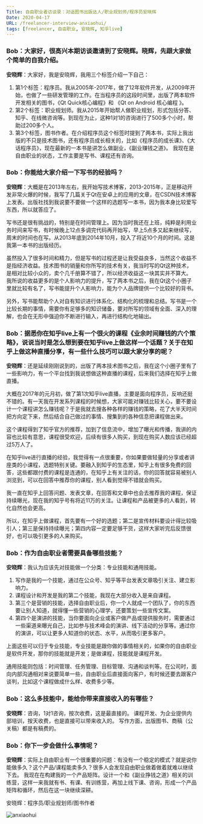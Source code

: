 ```yaml
---
Title: 自由职业者访谈录：对话图书出版达人/职业规划师/程序员安晓辉
Date: 2020-04-17
URL: /freelancer-interview-anxiaohui/
tags: [freelancer, 自由职业, 安晓辉, 知乎live]
---
```


### Bob：大家好，很高兴本期访谈邀请到了安晓辉。晓辉，先跟大家做个简单的自我介绍。

**安晓辉**：大家好，我是安晓辉，我用三个标签介绍一下自己：

1. 第1个标签：程序员。我从2005年-2017年，做了12年软件开发，从2009年开始，也做了一些研发管理的工作。在当程序员的这段时间里，出版了两本软件开发相关的图书，《Qt Quick核心编程》和 《Qt on Android 核心编程 》。
2. 第2个标签：职业规划师。我从2015年开始帮人做职业规划，形式包括分答、知乎、在线微咨询等。到现在为止，这种1对1的咨询进行了500多个小时，帮助过200多个人。
3. 第3个标签，图书作者。在介绍程序员这个标签时提到了两本书，实际上我出版的不只是技术图书，还有程序员成长相关的，比如《程序员的成长课》、《大话程序员》，现在最新的一本书是讲怎么做副业，《副业赚钱之道》。
我现在是自由职业的状态，工作主要是写书、课程还有咨询。

### Bob：你能给大家介绍一下写书的经验吗？

**安晓辉**：大概是在2013年左右，我开始写技术博客，2013-2015年，正是移动开发非常火爆的时候，我写了几篇关于Qt在安卓上的应用的文章，在CSDN技术博客上发表。出版社找到我说要不要做一个这样的选题写一本书，因为我本身比较爱写东西，所以就答应了。

写书还是很有挑战的，特别是在时间管理上。因为当时我还在上班，纯粹是利用业务时间来写书，有时候晚上12点多调完代码再开始写，早上5点多又起来继续写，周末的时间也在写。从2013年底到2014年10月，投入了将近10个月的时间。这是我第一本书的出版经历。

虽然投入了很多时间和精力，但是写书的过程还是让我受益良多，当然这个收益不是指经济收益。技术图书的销量和你所写的技术有关，我当时写的Qt这种技术，是相对比较小众的，卖个几千册算不错了，所以经济收益这一块其实并不算大。
我所说的收益更多的是个人影响力的提升，写了两本书之后，我在Qt这个小圈子里就比较有名了，写书能提升个人影响力，能为个人品牌提供一个比较好的背书。

另外，写书能帮助个人对自有知识进行体系化、结构化的梳理和总结。写书是一个比较长期的事情，需要你有足够多的知识储备，要对所写的领域有全面、深入的理解，也会在无形中强迫你不断进行输入，再进行结构化地输出。

### Bob：据悉你在知乎live上有一个很火的课程《业余时间赚钱的六个策略》，说说当时是怎么想到要在知乎live上做这样一个话题？关于在知乎上做这种直播分享，有一些什么技巧可以跟大家分享的呢？

**安晓辉**：还是延续刚刚说到的，出版了两本技术图书之后，我在这个小圈子里有了一些影响力，有一个平台找到我说想做这种直播的课程，后来我们选择在知乎上做直播。

大概在2017年的元月初，做了第1次知乎live直播，主要是面向程序员，反响还挺不错的。有一天我在开发系列课程的时候想，大家可能对赚钱比较关心，要不要设计一个课程讲怎么赚钱呢？于是我就去搜各种各样的赚钱的策略，花了大半天时间把方向定下来，然后结合自己做过的事情、搜集到的各种信息把课程做出来。

这个课程得到了知乎官方的推荐，加到了信息流中，增加了曝光和传播，我讲的内容也比较有意思，课程很受欢迎，后续有很多人购买，到现在购买人数应该已经超过5万人了。

在知乎live进行直播的经验，我觉得有一点很重要，你如果要做轻量的分享或者讲座类的小课程，选题特别关键。要融入到知乎的生态里，知乎上有很多免费的回答，这些都跟付费的课程是连通的，在知乎上有关注的话，你的回答就容易被别人浏览到，可以在回答中推荐你的课程，别人看到觉得不错就会购买。

我一直在知乎上回答问题、发表文章，在回答和文章中也会去推荐我的课程，保证持续曝光，现在我的知乎号有将近11万的关注。让课程和产品被更多的人看到，转化自然也会更高。

所以，在知乎上做课程，首先要有一个好的选题；第二是宣传材料要设计得比较吸引人；第三是保持持续曝光；第四内容一定要足够干货，这样大家听完后反馈很好，也可以吸引更多的人来购买。

### Bob：作为自由职业者需要具备哪些技能？

**安晓辉**：我认为应该先对技能做一个分类：专业技能和通用技能。

1. 写作是我的一个技能，通过在公众号、知乎等平台发表文章吸引关注、建立影响力。
2. 课程设计和开发是我的第二个技能，我现在大部分收入是来自课程。
3. 第三个是营销的技能，选择自由职业后，你一个人就成一个团队了，你的东西要让别人知道，就得懂一些营销的心理学，还要策划一些宣传文案。
4. 第四个是演讲的技能，当你要面向企业或客户做产品或提供服务时，需要通过一些渠道来曝光自己，比如参与技术峰会的演讲、线下活动的分享等。通过你的演讲，可以让更多人知道你的状态、水平，从而吸引更多客户。

上面这些可以归于专业技能，专业技能是跟你做的事情相关的，如果你的自由职业是软件开发，那你的技能就是开发；是做课程，技能就是课程开发。

通用技能则包括：时间管理、任务管理、目标管理、沟通和谈判等。在公司时，面向内部沟通相对来说要简单一些，自由职业后直接面向客户，有时候还要去跟客户谈判，比如这个课程做成什么样、收费多少等。

### Bob：这么多技能中，能给你带来直接收入的有哪些？

**安晓辉**：咨询，1对1咨询，按次收费，这是最直接的。
课程开发、为企业提供内部培训，按天收费，也是直接可以带来收入的。
写作方面，出版图书、商稿（公关稿）都是有稿费的。

### Bob：你下一步会做什么事情呢？

**安晓辉**：实际上自由职业有一个很重要的问题：有没有一个稳定的模式？就是说你能做多久？这个产品/课程能卖多久？很多人会发现自由职业做着做着就难以继续下去。
我现在在构建我的一个产品矩阵。设计一个和《副业挣钱之道》相关的训练营，这样一来我就有书、有课、有训练营，再加上线下课、咨询，形成一个产品矩阵和循环，然后在这一块继续深耕。

安晓辉：程序员/职业规划师/图书作者

![anxiaohui](/images/anxiaohui.png)
